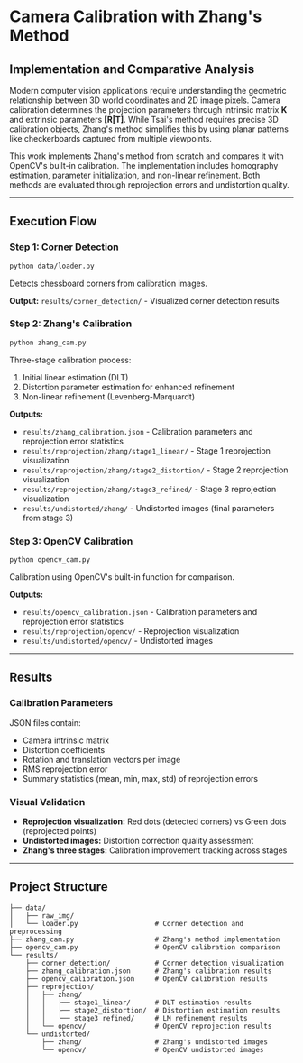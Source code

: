 # Camera Calibration with Zhang's Method
## Implementation and Comparative Analysis

Modern computer vision applications require understanding the geometric relationship between 3D world coordinates and 2D image pixels. Camera calibration determines the projection parameters through intrinsic matrix **K** and extrinsic parameters **[R|T]**. While Tsai's method requires precise 3D calibration objects, Zhang's method simplifies this by using planar patterns like checkerboards captured from multiple viewpoints.

This work implements Zhang's method from scratch and compares it with OpenCV's built-in calibration. The implementation includes homography estimation, parameter initialization, and non-linear refinement. Both methods are evaluated through reprojection errors and undistortion quality.

---

## Execution Flow

### Step 1: Corner Detection
```bash
python data/loader.py
```
Detects chessboard corners from calibration images.

**Output:** `results/corner_detection/` - Visualized corner detection results

### Step 2: Zhang's Calibration
```bash
python zhang_cam.py
```
Three-stage calibration process:
1. Initial linear estimation (DLT)
2. Distortion parameter estimation for enhanced refinement
3. Non-linear refinement (Levenberg-Marquardt)

**Outputs:**
- `results/zhang_calibration.json` - Calibration parameters and reprojection error statistics
- `results/reprojection/zhang/stage1_linear/` - Stage 1 reprojection visualization
- `results/reprojection/zhang/stage2_distortion/` - Stage 2 reprojection visualization
- `results/reprojection/zhang/stage3_refined/` - Stage 3 reprojection visualization
- `results/undistorted/zhang/` - Undistorted images (final parameters from stage 3)

### Step 3: OpenCV Calibration
```bash
python opencv_cam.py
```
Calibration using OpenCV's built-in function for comparison.

**Outputs:**
- `results/opencv_calibration.json` - Calibration parameters and reprojection error statistics
- `results/reprojection/opencv/` - Reprojection visualization
- `results/undistorted/opencv/` - Undistorted images

---

## Results

### Calibration Parameters
JSON files contain:
- Camera intrinsic matrix
- Distortion coefficients
- Rotation and translation vectors per image
- RMS reprojection error
- Summary statistics (mean, min, max, std) of reprojection errors

### Visual Validation
- **Reprojection visualization:** Red dots (detected corners) vs Green dots (reprojected points)
- **Undistorted images:** Distortion correction quality assessment
- **Zhang's three stages:** Calibration improvement tracking across stages

---

## Project Structure
```
├── data/
│   ├── raw_img/                    
│   └── loader.py                   # Corner detection and preprocessing
├── zhang_cam.py                    # Zhang's method implementation
├── opencv_cam.py                   # OpenCV calibration comparison
└── results/
    ├── corner_detection/           # Corner detection visualization
    ├── zhang_calibration.json      # Zhang's calibration results
    ├── opencv_calibration.json     # OpenCV calibration results
    ├── reprojection/
    │   ├── zhang/
    │   │   ├── stage1_linear/      # DLT estimation results
    │   │   ├── stage2_distortion/  # Distortion estimation results
    │   │   └── stage3_refined/     # LM refinement results
    │   └── opencv/                 # OpenCV reprojection results
    └── undistorted/
        ├── zhang/                  # Zhang's undistorted images
        └── opencv/                 # OpenCV undistorted images
```